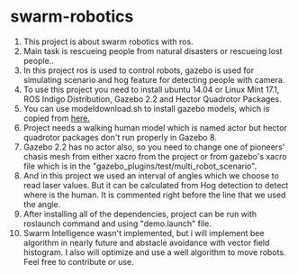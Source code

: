 # swarm-robotics
1. This project is about swarm robotics with ros.
2. Main task is rescueing people from natural disasters or rescueing lost people.. 
3. In this project ros is used to control robots, gazebo is used for simulating scenario and hog feature for detecting people with camera. 
4. To use this project you need to install ubuntu 14.04 or Linux Mint 17.1, ROS Indigo Distribution, Gazebo 2.2 and Hector Quadrotor Packages.
5. You can use modeldownload.sh to install gazebo models, which is copied from [here.](http://machineawakening.blogspot.com.tr/2015/05/how-to-download-all-gazebo-models.html)
6. Project needs a walking human model which is named actor but hector quadrotor packages don't run properly in Gazebo 8.
7. Gazebo 2.2 has no actor also, so you need to change one of pioneers' chasis mesh from either xacro from the project or from gazebo's xacro file which is in the "gazebo_plugins/test/multi_robot_scenario".
8. And in this project we used an interval of angles which we choose to read laser values. But it can be calculated from Hog detection to detect where is the human. It is commented right before the line that we used the angle.
9. After installing all of the dependencies, project can be run with roslaunch command and using "demo.launch" file.
10. Swarm Intelligence wasn't implemented, but i will implement bee algorithm in nearly future and abstacle avoidance with vector field histogram. I also will optimize and use a well algorithm to move robots. Feel free to contribute or use. 

